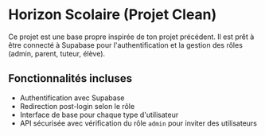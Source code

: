 # Horizon Scolaire (Projet Clean)

Ce projet est une base propre inspirée de ton projet précédent. Il est prêt à être connecté à Supabase pour l'authentification et la gestion des rôles (admin, parent, tuteur, élève).

## Fonctionnalités incluses

- Authentification avec Supabase
- Redirection post-login selon le rôle
- Interface de base pour chaque type d'utilisateur
- API sécurisée avec vérification du rôle `admin` pour inviter des utilisateurs
